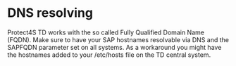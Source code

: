 # DNS resolving

Protect4S TD works with the so called Fully Qualified Domain Name (FQDN). Make sure to have your SAP hostnames resolvable via DNS and the SAPFQDN parameter set on all systems. As a workaround you might have the hostnames added to your /etc/hosts file on the TD central system.
